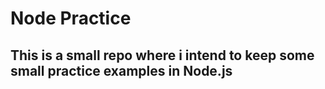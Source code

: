 # Node Practice
## This is a small repo where i intend to keep some small practice examples in Node.js
